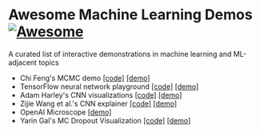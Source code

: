 # Awesome Machine Learning Demos [![Awesome](https://awesome.re/badge.svg)](https://awesome.re)

A curated list of interactive demonstrations in machine learning and ML-adjacent topics

- Chi Feng's MCMC demo [[code]](https://github.com/chi-feng/mcmc-demo) [[demo]](https://chi-feng.github.io/mcmc-demo/app.html)
- TensorFlow neural network playground [[code]](https://github.com/tensorflow/playground) [[demo]](https://playground.tensorflow.org/)
- Adam Harley's CNN visualizations [[code]](https://github.com/aharley/nn_vis) [[demo]](https://adamharley.com/nn_vis/)
- Zijie Wang et al.'s CNN explainer [[code]](https://github.com/poloclub/cnn-explainer) [[demo]](https://poloclub.github.io/cnn-explainer/)
- OpenAI Microscope [[demo]](https://microscope.openai.com/models)
- Yarin Gal's MC Dropout Visualization [[code]](https://github.com/yaringal/DropoutUncertaintyDemos) [[demo]](https://www.cs.ox.ac.uk/people/yarin.gal/website/blog_3d801aa532c1ce.html)
